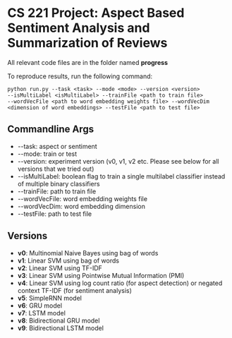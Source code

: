 # CS 221 Project: Aspect Based Sentiment Analysis and Summarization of Reviews

All relevant code files are in the folder named **progress**

To reproduce results, run the following command:

````
python run.py --task <task> --mode <mode> --version <version> 
--isMultiLabel <isMultiLabel> --trainFile <path to train file> 
--wordVecFile <path to word embedding weights file> --wordVecDim <dimension of word embeddings> --testFile <path to test file>

````

## Commandline Args

- --task: aspect or sentiment
- --mode: train or test
- --version: experiment version (v0, v1, v2 etc. Please see below for all versions that we tried out)
- --isMultiLabel: boolean flag to train a single multilabel classifier instead of multiple binary classifiers
- --trainFile: path to train file
- --wordVecFile: word embedding weights file
- --wordVecDim: word embedding dimension
- --testFile: path to test file

## Versions

- **v0**: Multinomial Naive Bayes using bag of words
- **v1**: Linear SVM using bag of words
- **v2**: Linear SVM using TF-IDF
- **v3**: Linear SVM using Pointwise Mutual Information (PMI)
- **v4**: Linear SVM using log count ratio (for aspect detection) or negated context TF-IDF (for sentiment analysis)
- **v5**: SimpleRNN model
- **v6**: GRU model
- **v7**: LSTM model
- **v8**: Bidirectional GRU model
- **v9**: Bidirectional LSTM model
